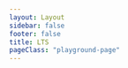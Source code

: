 ```yaml
---
layout: Layout
sidebar: false  
footer: false
title: LTS
pageClass: "playground-page"  
---
```


<PlaygroundComponent service="lts" lang="en-us" />
